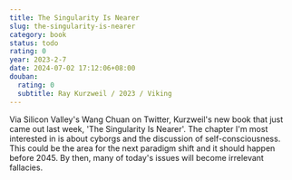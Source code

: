 ```yaml
---
title: The Singularity Is Nearer
slug: the-singularity-is-nearer
category: book
status: todo
rating: 0
year: 2023-2-7
date: 2024-07-02 17:12:06+08:00
douban:
  rating: 0
  subtitle: Ray Kurzweil / 2023 / Viking
---
```


Via Silicon Valley's Wang Chuan on Twitter, Kurzweil's new book that just came out last week, 'The Singularity Is Nearer'. The chapter I'm most interested in is about cyborgs and the discussion of self-consciousness. This could be the area for the next paradigm shift and it should happen before 2045. By then, many of today's issues will become irrelevant fallacies.

